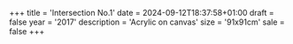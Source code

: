 +++
title = 'Intersection No.1'
date = 2024-09-12T18:37:58+01:00
draft = false
year = '2017'
description = 'Acrylic on canvas'
size = '91x91cm'
sale = false
+++
